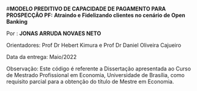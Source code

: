 
#**MODELO PREDITIVO DE CAPACIDADE DE PAGAMENTO PARA PROSPECÇÃO PF:**
**Atraindo e Fidelizando clientes no cenário de Open Banking**

Por : **JONAS ARRUDA NOVAES NETO** 

Orientadores: Prof Dr Hebert Kimura e Prof Dr Daniel Oliveira Cajueiro

Data da entrega: Maio/2022

Observação: Este código é referente a Dissertação apresentada ao Curso de Mestrado Profissional em Economia, Universidade de Brasília, como requisito parcial para a obtenção do título de Mestre em Economia.
